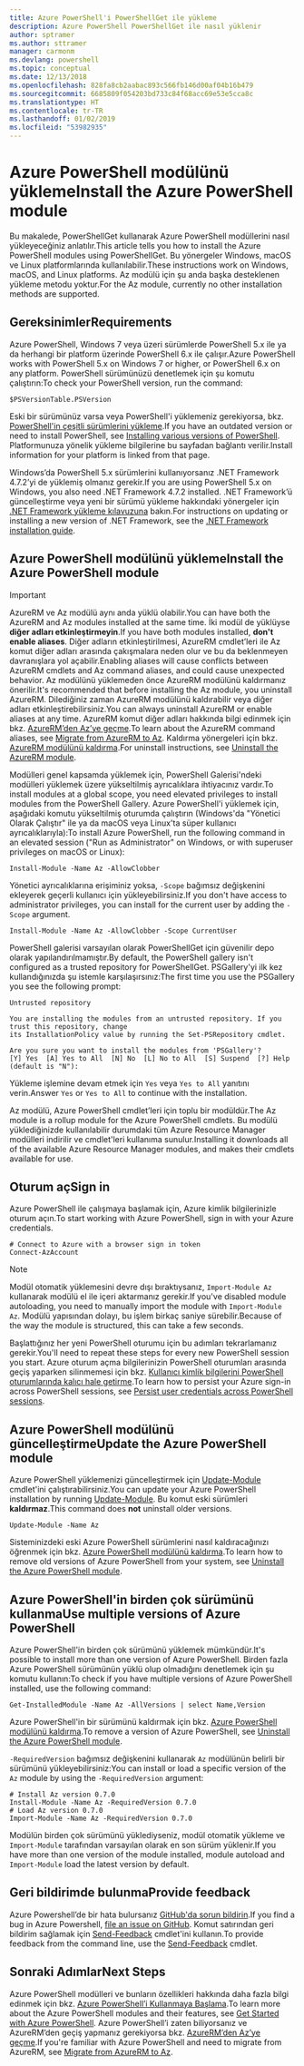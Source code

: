 ```yaml
---
title: Azure PowerShell'i PowerShellGet ile yükleme
description: Azure PowerShell PowerShellGet ile nasıl yüklenir
author: sptramer
ms.author: sttramer
manager: carmonm
ms.devlang: powershell
ms.topic: conceptual
ms.date: 12/13/2018
ms.openlocfilehash: 828fa8cb2aabac893c566fb146d00af04b16b479
ms.sourcegitcommit: 6685809f054203bd733c84f68acc69e53e5cca8c
ms.translationtype: HT
ms.contentlocale: tr-TR
ms.lasthandoff: 01/02/2019
ms.locfileid: "53982935"
---
```

# <a name="install-the-azure-powershell-module"></a><span data-ttu-id="83eed-103">Azure PowerShell modülünü yükleme</span><span class="sxs-lookup"><span data-stu-id="83eed-103">Install the Azure PowerShell module</span></span>

<span data-ttu-id="83eed-104">Bu makalede, PowerShellGet kullanarak Azure PowerShell modüllerini nasıl yükleyeceğiniz anlatılır.</span><span class="sxs-lookup"><span data-stu-id="83eed-104">This article tells you how to install the Azure PowerShell modules using PowerShellGet.</span></span> <span data-ttu-id="83eed-105">Bu yönergeler Windows, macOS ve Linux platformlarında kullanılabilir.</span><span class="sxs-lookup"><span data-stu-id="83eed-105">These instructions work on Windows, macOS, and Linux platforms.</span></span> <span data-ttu-id="83eed-106">Az modülü için şu anda başka desteklenen yükleme metodu yoktur.</span><span class="sxs-lookup"><span data-stu-id="83eed-106">For the Az module, currently no other installation methods are supported.</span></span>

## <a name="requirements"></a><span data-ttu-id="83eed-107">Gereksinimler</span><span class="sxs-lookup"><span data-stu-id="83eed-107">Requirements</span></span>

<span data-ttu-id="83eed-108">Azure PowerShell, Windows 7 veya üzeri sürümlerde PowerShell 5.x ile ya da herhangi bir platform üzerinde PowerShell 6.x ile çalışır.</span><span class="sxs-lookup"><span data-stu-id="83eed-108">Azure PowerShell works with PowerShell 5.x on Windows 7 or higher, or PowerShell 6.x on any platform.</span></span>
<span data-ttu-id="83eed-109">PowerShell sürümünüzü denetlemek için şu komutu çalıştırın:</span><span class="sxs-lookup"><span data-stu-id="83eed-109">To check your PowerShell version, run the command:</span></span>

```powershell-interactive
$PSVersionTable.PSVersion
```

<span data-ttu-id="83eed-110">Eski bir sürümünüz varsa veya PowerShell'i yüklemeniz gerekiyorsa, bkz. [PowerShell'in çeşitli sürümlerini yükleme](/powershell/scripting/setup/installing-powershell).</span><span class="sxs-lookup"><span data-stu-id="83eed-110">If you have an outdated version or need to install PowerShell, see [Installing various versions of PowerShell](/powershell/scripting/setup/installing-powershell).</span></span> <span data-ttu-id="83eed-111">Platformunuza yönelik yükleme bilgilerine bu sayfadan bağlantı verilir.</span><span class="sxs-lookup"><span data-stu-id="83eed-111">Install information for your platform is linked from that page.</span></span>

<span data-ttu-id="83eed-112">Windows’da PowerShell 5.x sürümlerini kullanıyorsanız .NET Framework 4.7.2’yi de yüklemiş olmanız gerekir.</span><span class="sxs-lookup"><span data-stu-id="83eed-112">If you are using PowerShell 5.x on Windows, you also need .NET Framework 4.7.2 installed.</span></span> <span data-ttu-id="83eed-113">.NET Framework’ü güncelleştirme veya yeni bir sürümü yükleme hakkındaki yönergeler için [.NET Framework yükleme kılavuzuna](/dotnet/framework/install) bakın.</span><span class="sxs-lookup"><span data-stu-id="83eed-113">For instructions on updating or installing a new version of .NET Framework, see the [.NET Framework installation guide](/dotnet/framework/install).</span></span>

## <a name="install-the-azure-powershell-module"></a><span data-ttu-id="83eed-114">Azure PowerShell modülünü yükleme</span><span class="sxs-lookup"><span data-stu-id="83eed-114">Install the Azure PowerShell module</span></span>

> [!IMPORTANT]
>
> <span data-ttu-id="83eed-115">AzureRM ve Az modülü aynı anda yüklü olabilir.</span><span class="sxs-lookup"><span data-stu-id="83eed-115">You can have both the AzureRM and Az modules installed at the same time.</span></span> <span data-ttu-id="83eed-116">İki modül de yüklüyse __diğer adları etkinleştirmeyin__.</span><span class="sxs-lookup"><span data-stu-id="83eed-116">If you have both modules installed, __don't enable aliases__.</span></span>
> <span data-ttu-id="83eed-117">Diğer adların etkinleştirilmesi, AzureRM cmdlet’leri ile Az komut diğer adları arasında çakışmalara neden olur ve bu da beklenmeyen davranışlara yol açabilir.</span><span class="sxs-lookup"><span data-stu-id="83eed-117">Enabling aliases will cause conflicts between AzureRM cmdlets and Az command aliases, and could cause unexpected behavior.</span></span>
> <span data-ttu-id="83eed-118">Az modülünü yüklemeden önce AzureRM modülünü kaldırmanız önerilir.</span><span class="sxs-lookup"><span data-stu-id="83eed-118">It's recommended that before installing the Az module, you uninstall AzureRM.</span></span> <span data-ttu-id="83eed-119">Dilediğiniz zaman AzureRM modülünü kaldırabilir veya diğer adları etkinleştirebilirsiniz.</span><span class="sxs-lookup"><span data-stu-id="83eed-119">You can always uninstall AzureRM or enable aliases at any time.</span></span> <span data-ttu-id="83eed-120">AzureRM komut diğer adları hakkında bilgi edinmek için bkz. [AzureRM’den Az’ye geçme](migrate-from-azurerm-to-az.md).</span><span class="sxs-lookup"><span data-stu-id="83eed-120">To learn about the AzureRM command aliases, see [Migrate from AzureRM to Az](migrate-from-azurerm-to-az.md).</span></span>
> <span data-ttu-id="83eed-121">Kaldırma yönergeleri için bkz. [AzureRM modülünü kaldırma](uninstall-az-ps.md#uninstall-the-azurerm-module).</span><span class="sxs-lookup"><span data-stu-id="83eed-121">For uninstall instructions, see [Uninstall the AzureRM module](uninstall-az-ps.md#uninstall-the-azurerm-module).</span></span> 

<span data-ttu-id="83eed-122">Modülleri genel kapsamda yüklemek için, PowerShell Galerisi'ndeki modülleri yüklemek üzere yükseltilmiş ayrıcalıklara ihtiyacınız vardır.</span><span class="sxs-lookup"><span data-stu-id="83eed-122">To install modules at a global scope, you need elevated privileges to install modules from the PowerShell Gallery.</span></span> <span data-ttu-id="83eed-123">Azure PowerShell'i yüklemek için, aşağıdaki komutu yükseltilmiş oturumda çalıştırın (Windows'da "Yönetici Olarak Çalıştır" ile ya da macOS veya Linux'ta süper kullanıcı ayrıcalıklarıyla):</span><span class="sxs-lookup"><span data-stu-id="83eed-123">To install Azure PowerShell, run the following command in an elevated session ("Run as Administrator" on Windows, or with superuser privileges on macOS or Linux):</span></span>

```powershell-interactive
Install-Module -Name Az -AllowClobber
```

<span data-ttu-id="83eed-124">Yönetici ayrıcalıklarına erişiminiz yoksa, `-Scope` bağımsız değişkenini ekleyerek geçerli kullanıcı için yükleyebilirsiniz.</span><span class="sxs-lookup"><span data-stu-id="83eed-124">If you don't have access to administrator privileges, you can install for the current user by adding the `-Scope` argument.</span></span>

```powershell-interactive
Install-Module -Name Az -AllowClobber -Scope CurrentUser
```

<span data-ttu-id="83eed-125">PowerShell galerisi varsayılan olarak PowerShellGet için güvenilir depo olarak yapılandırılmamıştır.</span><span class="sxs-lookup"><span data-stu-id="83eed-125">By default, the PowerShell gallery isn't configured as a trusted repository for PowerShellGet.</span></span> <span data-ttu-id="83eed-126">PSGallery'yi ilk kez kullandığınızda şu istemle karşılaşırsınız:</span><span class="sxs-lookup"><span data-stu-id="83eed-126">The first time you use the PSGallery you see the following prompt:</span></span>

```output
Untrusted repository

You are installing the modules from an untrusted repository. If you trust this repository, change
its InstallationPolicy value by running the Set-PSRepository cmdlet.

Are you sure you want to install the modules from 'PSGallery'?
[Y] Yes  [A] Yes to All  [N] No  [L] No to All  [S] Suspend  [?] Help (default is "N"):
```

<span data-ttu-id="83eed-127">Yükleme işlemine devam etmek için `Yes` veya `Yes to All` yanıtını verin.</span><span class="sxs-lookup"><span data-stu-id="83eed-127">Answer `Yes` or `Yes to All` to continue with the installation.</span></span>

<span data-ttu-id="83eed-128">Az modülü, Azure PowerShell cmdlet’leri için toplu bir modüldür.</span><span class="sxs-lookup"><span data-stu-id="83eed-128">The Az module is a rollup module for the Azure PowerShell cmdlets.</span></span> <span data-ttu-id="83eed-129">Bu modülü yüklediğinizde kullanılabilir durumdaki tüm Azure Resource Manager modülleri indirilir ve cmdlet'leri kullanıma sunulur.</span><span class="sxs-lookup"><span data-stu-id="83eed-129">Installing it downloads all of the available Azure Resource Manager modules, and makes their cmdlets available for use.</span></span>

## <a name="sign-in"></a><span data-ttu-id="83eed-130">Oturum aç</span><span class="sxs-lookup"><span data-stu-id="83eed-130">Sign in</span></span>

<span data-ttu-id="83eed-131">Azure PowerShell ile çalışmaya başlamak için, Azure kimlik bilgilerinizle oturum açın.</span><span class="sxs-lookup"><span data-stu-id="83eed-131">To start working with Azure PowerShell, sign in with your Azure credentials.</span></span>

```powershell-interactive
# Connect to Azure with a browser sign in token
Connect-AzAccount
```

> [!NOTE]
>
> <span data-ttu-id="83eed-132">Modül otomatik yüklemesini devre dışı bıraktıysanız, `Import-Module Az` kullanarak modülü el ile içeri aktarmanız gerekir.</span><span class="sxs-lookup"><span data-stu-id="83eed-132">If you've disabled module autoloading, you need to manually import the module with `Import-Module Az`.</span></span> <span data-ttu-id="83eed-133">Modülü yapısından dolayı, bu işlem birkaç saniye sürebilir.</span><span class="sxs-lookup"><span data-stu-id="83eed-133">Because of the way the module is structured, this can take a few seconds.</span></span>

<span data-ttu-id="83eed-134">Başlattığınız her yeni PowerShell oturumu için bu adımları tekrarlamanız gerekir.</span><span class="sxs-lookup"><span data-stu-id="83eed-134">You'll need to repeat these steps for every new PowerShell session you start.</span></span> <span data-ttu-id="83eed-135">Azure oturum açma bilgilerinizin PowerShell oturumları arasında geçiş yaparken silinmemesi için bkz. [Kullanıcı kimlik bilgilerini PowerShell oturumlarında kalıcı hale getirme](context-persistence.md).</span><span class="sxs-lookup"><span data-stu-id="83eed-135">To learn how to persist your Azure sign-in across PowerShell sessions, see [Persist user credentials across PowerShell sessions](context-persistence.md).</span></span>

## <a name="update-the-azure-powershell-module"></a><span data-ttu-id="83eed-136">Azure PowerShell modülünü güncelleştirme</span><span class="sxs-lookup"><span data-stu-id="83eed-136">Update the Azure PowerShell module</span></span>

<span data-ttu-id="83eed-137">Azure PowerShell yüklemenizi güncelleştirmek için [Update-Module](/powershell/module/powershellget/update-module) cmdlet'ini çalıştırabilirsiniz.</span><span class="sxs-lookup"><span data-stu-id="83eed-137">You can update your Azure PowerShell installation by running [Update-Module](/powershell/module/powershellget/update-module).</span></span> <span data-ttu-id="83eed-138">Bu komut eski sürümleri __kaldırmaz__.</span><span class="sxs-lookup"><span data-stu-id="83eed-138">This command does __not__ uninstall older versions.</span></span>

```powershell-interactive
Update-Module -Name Az
```

<span data-ttu-id="83eed-139">Sisteminizdeki eski Azure PowerShell sürümlerini nasıl kaldıracağınızı öğrenmek için bkz. [Azure PowerShell modülünü kaldırma](uninstall-az-ps.md).</span><span class="sxs-lookup"><span data-stu-id="83eed-139">To learn how to remove old versions of Azure PowerShell from your system, see [Uninstall the Azure PowerShell module](uninstall-az-ps.md).</span></span>

## <a name="use-multiple-versions-of-azure-powershell"></a><span data-ttu-id="83eed-140">Azure PowerShell'in birden çok sürümünü kullanma</span><span class="sxs-lookup"><span data-stu-id="83eed-140">Use multiple versions of Azure PowerShell</span></span>

<span data-ttu-id="83eed-141">Azure PowerShell'in birden çok sürümünü yüklemek mümkündür.</span><span class="sxs-lookup"><span data-stu-id="83eed-141">It's possible to install more than one version of Azure PowerShell.</span></span> <span data-ttu-id="83eed-142">Birden fazla Azure PowerShell sürümünün yüklü olup olmadığını denetlemek için şu komutu kullanın:</span><span class="sxs-lookup"><span data-stu-id="83eed-142">To check if you have multiple versions of Azure PowerShell installed, use the following command:</span></span>

```powershell-interactive
Get-InstalledModule -Name Az -AllVersions | select Name,Version
```

<span data-ttu-id="83eed-143">Azure PowerShell'in bir sürümünü kaldırmak için bkz. [Azure PowerShell modülünü kaldırma](uninstall-az-ps.md).</span><span class="sxs-lookup"><span data-stu-id="83eed-143">To remove a version of Azure PowerShell, see [Uninstall the Azure PowerShell module](uninstall-az-ps.md).</span></span>

<span data-ttu-id="83eed-144">`-RequiredVersion` bağımsız değişkenini kullanarak `Az` modülünün belirli bir sürümünü yükleyebilirsiniz:</span><span class="sxs-lookup"><span data-stu-id="83eed-144">You can install or load a specific version of the `Az` module by using the `-RequiredVersion` argument:</span></span>

```powershell-interactive
# Install Az version 0.7.0
Install-Module -Name Az -RequiredVersion 0.7.0 
# Load Az version 0.7.0
Import-Module -Name Az -RequiredVersion 0.7.0
```

<span data-ttu-id="83eed-145">Modülün birden çok sürümünü yüklediyseniz, modül otomatik yükleme ve `Import-Module` tarafından varsayılan olarak en son sürüm yüklenir.</span><span class="sxs-lookup"><span data-stu-id="83eed-145">If you have more than one version of the module installed, module autoload and `Import-Module` load the latest version by default.</span></span>

## <a name="provide-feedback"></a><span data-ttu-id="83eed-146">Geri bildirimde bulunma</span><span class="sxs-lookup"><span data-stu-id="83eed-146">Provide feedback</span></span>

<span data-ttu-id="83eed-147">Azure Powershell’de bir hata bulursanız [GitHub'da sorun bildirin](https://github.com/Azure/azure-powershell/issues).</span><span class="sxs-lookup"><span data-stu-id="83eed-147">If you find a bug in Azure Powershell, [file an issue on GitHub](https://github.com/Azure/azure-powershell/issues).</span></span>
<span data-ttu-id="83eed-148">Komut satırından geri bildirim sağlamak için [Send-Feedback](/powershell/module/az.accounts/send-feedback) cmdlet'ini kullanın.</span><span class="sxs-lookup"><span data-stu-id="83eed-148">To provide feedback from the command line, use the [Send-Feedback](/powershell/module/az.accounts/send-feedback) cmdlet.</span></span>

## <a name="next-steps"></a><span data-ttu-id="83eed-149">Sonraki Adımlar</span><span class="sxs-lookup"><span data-stu-id="83eed-149">Next Steps</span></span>

<span data-ttu-id="83eed-150">Azure PowerShell modülleri ve bunların özellikleri hakkında daha fazla bilgi edinmek için bkz. [Azure PowerShell’i Kullanmaya Başlama](get-started-azureps.md).</span><span class="sxs-lookup"><span data-stu-id="83eed-150">To learn more about the Azure PowerShell modules and their features, see [Get Started with Azure PowerShell](get-started-azureps.md).</span></span>
<span data-ttu-id="83eed-151">Azure PowerShell’i zaten biliyorsanız ve AzureRM’den geçiş yapmanız gerekiyorsa bkz. [AzureRM’den Az’ye geçme](migrate-from-azurerm-to-az.md).</span><span class="sxs-lookup"><span data-stu-id="83eed-151">If you're familiar with Azure PowerShell and need to migrate from AzureRM, see [Migrate from AzureRM to Az](migrate-from-azurerm-to-az.md).</span></span>
